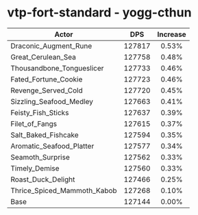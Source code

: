 # vtp-fort-standard - yogg-cthun
| Actor | DPS | Increase |
|---|:---:|:---:|
|Draconic_Augment_Rune|127817|0.53%|
|Great_Cerulean_Sea|127758|0.48%|
|Thousandbone_Tongueslicer|127733|0.46%|
|Fated_Fortune_Cookie|127723|0.46%|
|Revenge_Served_Cold|127720|0.45%|
|Sizzling_Seafood_Medley|127663|0.41%|
|Feisty_Fish_Sticks|127637|0.39%|
|Filet_of_Fangs|127615|0.37%|
|Salt_Baked_Fishcake|127594|0.35%|
|Aromatic_Seafood_Platter|127577|0.34%|
|Seamoth_Surprise|127562|0.33%|
|Timely_Demise|127560|0.33%|
|Roast_Duck_Delight|127466|0.25%|
|Thrice_Spiced_Mammoth_Kabob|127268|0.10%|
|Base|127144|0.00%|
